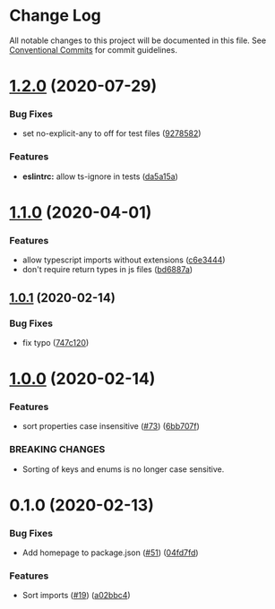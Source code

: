 # Change Log

All notable changes to this project will be documented in this file.
See [Conventional Commits](https://conventionalcommits.org) for commit guidelines.

# [1.2.0](https://github.com/datacamp-engineering/jsconfig/compare/@datacamp/eslint-config@1.1.0...@datacamp/eslint-config@1.2.0) (2020-07-29)


### Bug Fixes

* set no-explicit-any to off for test files ([9278582](https://github.com/datacamp-engineering/jsconfig/commit/9278582))


### Features

* **eslintrc:** allow ts-ignore in tests ([da5a15a](https://github.com/datacamp-engineering/jsconfig/commit/da5a15a))





# [1.1.0](https://github.com/datacamp-engineering/jsconfig/compare/@datacamp/eslint-config@1.0.1...@datacamp/eslint-config@1.1.0) (2020-04-01)


### Features

* allow typescript imports without extensions ([c6e3444](https://github.com/datacamp-engineering/jsconfig/commit/c6e3444))
* don't require return types in js files ([bd6887a](https://github.com/datacamp-engineering/jsconfig/commit/bd6887a))





## [1.0.1](https://github.com/datacamp-engineering/jsconfig/compare/@datacamp/eslint-config@1.0.0...@datacamp/eslint-config@1.0.1) (2020-02-14)


### Bug Fixes

* fix typo ([747c120](https://github.com/datacamp-engineering/jsconfig/commit/747c120))





# [1.0.0](https://github.com/datacamp-engineering/jsconfig/compare/@datacamp/eslint-config@0.1.0...@datacamp/eslint-config@1.0.0) (2020-02-14)


### Features

* sort properties case insensitive ([#73](https://github.com/datacamp-engineering/jsconfig/issues/73)) ([6bb707f](https://github.com/datacamp-engineering/jsconfig/commit/6bb707f))


### BREAKING CHANGES

* Sorting of keys and enums is no longer case sensitive.





# 0.1.0 (2020-02-13)


### Bug Fixes

* Add homepage to package.json ([#51](https://github.com/datacamp-engineering/jsconfig/issues/51)) ([04fd7fd](https://github.com/datacamp-engineering/jsconfig/commit/04fd7fd))


### Features

* Sort imports ([#19](https://github.com/datacamp-engineering/jsconfig/issues/19)) ([a02bbc4](https://github.com/datacamp-engineering/jsconfig/commit/a02bbc4))
